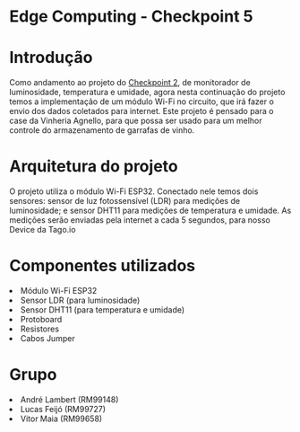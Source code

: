 # Edge Computing - Checkpoint 5

# Introdução
Como andamento ao projeto do [Checkpoint 2](https://github.com/Projetos-Fiap/Edge-Computing-CP02), de monitorador de luminosidade, temperatura e umidade, agora nesta continuação do projeto temos a implementação de um módulo Wi-Fi no circuito, que irá fazer o envio dos dados coletados para internet.
Este projeto é pensado para o case da Vinheria Agnello, para que possa ser usado para um melhor controle do armazenamento de garrafas de vinho.

# Arquitetura do projeto
O projeto utiliza o módulo Wi-Fi ESP32. Conectado nele temos dois sensores: sensor de luz fotossensível (LDR) para medições de luminosidade; e sensor DHT11 para medições de temperatura e umidade. As medições serão enviadas pela internet a cada 5 segundos, para nosso Device da Tago.io

# Componentes utilizados
<li>Módulo Wi-Fi ESP32</li>
<li>Sensor LDR (para luminosidade)</li>
<li>Sensor DHT11 (para temperatura e umidade)</li>
<li>Protoboard</li>
<li>Resistores</li>
<li>Cabos Jumper</li>

# Grupo
<li>André Lambert (RM99148)</li>  
<li>Lucas Feijó (RM99727)</li>
<li>Vitor Maia (RM99658)</li>
